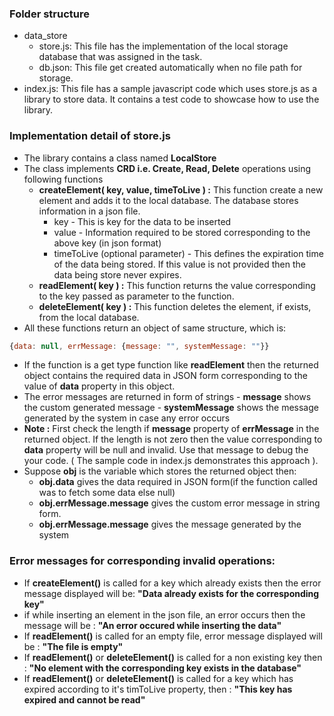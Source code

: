 ### Folder structure

- data_store
  - store.js: This file has the implementation of the local storage database that was assigned in the task.
  - db.json: This file get created automatically when no file path for storage.
- index.js: This file has a sample javascript code which uses store.js as a library to store data. It contains a test code to showcase how to use the library.

### Implementation detail of store.js

- The library contains a class named **LocalStore**
- The class implements **CRD i.e. Create, Read, Delete** operations using following functions
  - **createElement( key, value, timeToLive ) :** This function create a new element and adds it to the local database. The database stores information in a json file.
    - key - This is key for the data to be inserted
    - value - Information required to be stored corresponding to the above key (in json format)
    - timeToLive (optional parameter) - This defines the expiration time of the data being stored. If this value is not provided then the data being store never expires.
  - **readElement( key ) :** This function returns the value corresponding to the key passed as parameter to the function.
  - **deleteElement( key ) :** This function deletes the element, if exists, from the local database.
- All these functions return an object of same structure, which is:

```javascript
{data: null, errMessage: {message: "", systemMessage: ""}}
```

- If the function is a get type function like **readElement** then the returned object contains the required data in JSON form corresponding to the value of **data** property in this object.
- The error messages are returned in form of strings - **message** shows the custom generated message - **systemMessage** shows the message generated by the system in case any error occurs
- **Note :** First check the length if **message** property of **errMessage** in the returned object. If the length is not zero then the value corresponding to **data** property will be null and invalid. Use that message to debug the your code. ( The sample code in index.js demonstrates this approach ).
- Suppose **obj** is the variable which stores the returned object then:
  - **obj.data** gives the data required in JSON form(if the function called was to fetch some data else null)
  - **obj.errMessage.message** gives the custom error message in string form.
  - **obj.errMessage.message** gives the message generated by the system

### Error messages for corresponding invalid operations:

- If **createElement()** is called for a key which already exists then the error message displayed will be: **"Data already exists for the corresponding key"**
- if while inserting an element in the json file, an error occurs then the message will be : **"An error occured while inserting the data"**
- If **readElement()** is called for an empty file, error message displayed will be : **"The file is empty"**
- If **readElement()** or **deleteElement()** is called for a non existing key then : **"No element with the corresponding key exists in the database"**
- If **readElement()** or **deleteElement()** is called for a key which has expired according to it's timToLive property, then : **"This key has expired and cannot be read"**
